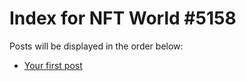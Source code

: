 # Index for NFT World #5158
Posts will be displayed in the order below:

- [Your first post](./001-first.md)

